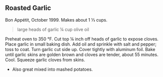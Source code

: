 ## Roasted Garlic

Bon Appétit, October 1999. Makes about 1 ⅓ cups.

> large heads of garlic
> ¼ cup olive oil

Preheat oven to 350 °F. Cut top ¼ inch off heads of garlic to expose cloves.
Place garlic in small baking dish. Add oil and sprinkle with salt and pepper;
toss to coat. Turn garlic cut side up. Cover tightly with aluminum foil. Bake
until garlic skins are golden brown and cloves are tender, about 55 minutes.
Cool. Squeeze garlic cloves from skins.

* Also great mixed into mashed potatoes.

